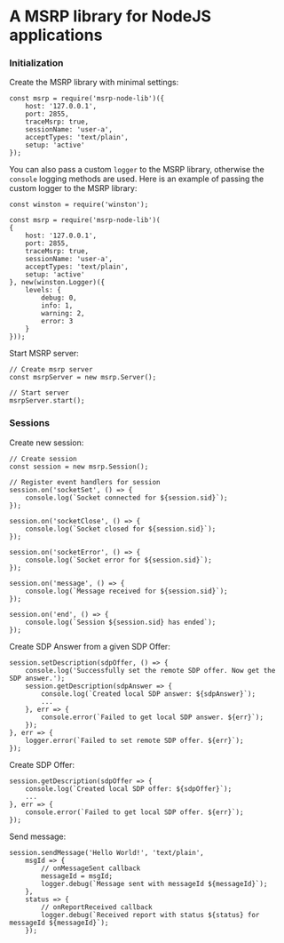 # A MSRP library for NodeJS applications

### Initialization

Create the MSRP library with minimal settings:
```
const msrp = require('msrp-node-lib')({
    host: '127.0.0.1',
    port: 2855,
    traceMsrp: true,
    sessionName: 'user-a',
    acceptTypes: 'text/plain',
    setup: 'active'
});
```

You can also pass a custom `logger` to the MSRP library, otherwise the `console` logging methods are used. Here is an example of passing the custom logger to the MSRP library:
```
const winston = require('winston');

const msrp = require('msrp-node-lib')(
{
    host: '127.0.0.1',
    port: 2855,
    traceMsrp: true,
    sessionName: 'user-a',
    acceptTypes: 'text/plain',
    setup: 'active'
}, new(winston.Logger)({
    levels: {
        debug: 0,
        info: 1,
        warning: 2,
        error: 3
    }
}));
```


Start MSRP server:
```
// Create msrp server
const msrpServer = new msrp.Server();

// Start server
msrpServer.start();
```

### Sessions

Create new session:
```
// Create session
const session = new msrp.Session();

// Register event handlers for session
session.on('socketSet', () => {
    console.log(`Socket connected for ${session.sid}`);
});

session.on('socketClose', () => {
    console.log(`Socket closed for ${session.sid}`);
});

session.on('socketError', () => {
    console.log(`Socket error for ${session.sid}`);
});

session.on('message', () => {
    console.log(`Message received for ${session.sid}`);
});

session.on('end', () => {
    console.log(`Session ${session.sid} has ended`);
});
```

Create SDP Answer from a given SDP Offer:
```
session.setDescription(sdpOffer, () => {
    console.log('Successfully set the remote SDP offer. Now get the SDP answer.');
    session.getDescription(sdpAnswer => {
        console.log(`Created local SDP answer: ${sdpAnswer}`);
        ...
    }, err => {
        console.error(`Failed to get local SDP answer. ${err}`);
    });
}, err => {
    logger.error(`Failed to set remote SDP offer. ${err}`);
});
```

Create SDP Offer:
```
session.getDescription(sdpOffer => {
    console.log(`Created local SDP offer: ${sdpOffer}`);
    ...
}, err => {
    console.error(`Failed to get local SDP offer. ${err}`);
});
```

Send message:
```
session.sendMessage('Hello World!', 'text/plain',
    msgId => {
        // onMessageSent callback
        messageId = msgId;
        logger.debug(`Message sent with messageId ${messageId}`);
    },
    status => {
        // onReportReceived callback
        logger.debug(`Received report with status ${status} for messageId ${messageId}`);
    });

```
